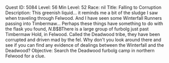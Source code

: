 Quest ID: 5084
Level: 56
Min Level: 52
Race: nil
Title: Falling to Corruption
Description: This greenish liquid... it reminds me a bit of the sludge I saw when traveling through Felwood. And I have seen some Winterfall Runners passing into Timbermaw... Perhaps these things have something to do with the flask you found, $N.$B$BThere is a large group of furbolg just past Timbermaw Hold, in Felwood. Called the Deadwood tribe, they have been corrupted and driven mad by the fel. Why don't you look around there and see if you can find any evidence of dealings between the Winterfall and the Deadwood?
Objective: Search the Deadwood furbolg camp in northern Felwood for a clue.
